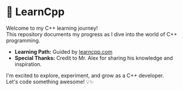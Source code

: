 # 🚀 LearnCpp

Welcome to my C++ learning journey!  
This repository documents my progress as I dive into the world of C++ programming.

- **Learning Path:** Guided by [learncpp.com](https://www.learncpp.com/)
- **Special Thanks:** Credit to Mr. Alex for sharing his knowledge and inspiration.

I'm excited to explore, experiment, and grow as a C++ developer.  
Let's code something awesome! 💡✨